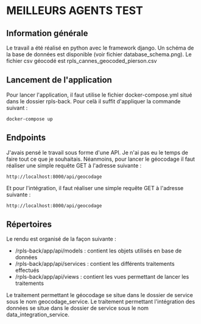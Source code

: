 # MEILLEURS AGENTS TEST


## Information générale
Le travail a été réalisé en python avec le framework django.
Un schéma de la base de données est disponible (voir fichier database_schema.png).
Le fichier csv géocodé est rpls_cannes_geocoded_pierson.csv

## Lancement de l'application
Pour lancer l'application, il faut utilise le fichier docker-compose.yml situé dans le dossier rpls-back.
Pour celà il suffit d'appliquer la commande suivant :
```
docker-compose up
```

## Endpoints
J'avais pensé le travail sous forme d'une API. Je n'ai pas eu le temps de faire tout ce que je souhaitais.
Néanmoins, pour lancer le géocodage il faut réaliser une simple requête GET à l'adresse suivante :
```
http://localhost:8000/api/geocodage
```
Et pour l'intégration, il faut réaliser une simple requête GET à l'adresse suivante :
```
http://localhost:8000/api/geocodage
```

## Répertoires
Le rendu est organisé de la façon suivante :
* /rpls-back/app/api/models : contient les objets utilisés en base de données
* /rpls-back/app/api/services : contient les différents traitements effectués
* /rpls-back/app/api/views : contient les vues permettant de lancer les traitements

Le traitement permettant le géocodage se situe dans le dossier de service sous le nom geocodage_service.
Le traitement permettant l'intégration des données se situe dans le dossier de service sous le nom data_integration_service.